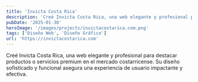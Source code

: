 ```yaml
---
title: 'Invicta Costa Rica'
description: 'Creé Invicta Costa Rica, una web elegante y profesional para destacar productos o servicios premium en el mercado costarricense. Su diseño sofisticado y funcional asegura una experiencia de usuario impactante y efectiva.'
pubDate: '2025-01-30'
heroImage: '/images/projects/invictacostarica.com.png'
tags: ['Diseño Web', 'Diseño Gráfico']
url: 'https://invictacostarica.com'
---
```


Creé Invicta Costa Rica, una web elegante y profesional para destacar productos o servicios premium en el mercado costarricense. Su diseño sofisticado y funcional asegura una experiencia de usuario impactante y efectiva.